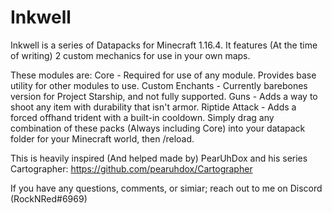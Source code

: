 # Inkwell
Inkwell is a series of Datapacks for Minecraft 1.16.4.
It features (At the time of writing) 2 custom mechanics for use in your own maps.

These modules are:
Core - Required for use of any module. Provides base utility for other modules to use.
Custom Enchants - Currently barebones version for Project Starship, and not fully supported.
Guns - Adds a way to shoot any item with durability that isn't armor.
Riptide Attack - Adds a forced offhand trident with a built-in cooldown.
Simply drag any combination of these packs (Always including Core) into your datapack folder for your Minecraft world, then /reload.

This is heavily inspired (And helped made by) PearUhDox and his series Cartographer:
https://github.com/pearuhdox/Cartographer

If you have any questions, comments, or simiar; reach out to me on Discord (RockNRed#6969)